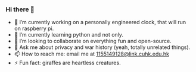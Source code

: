 ### Hi there 👋

- 🔭 I’m currently working on a personally engineered clock, that will run on raspberry pi.
- 🌱 I’m currently learning python and not only. 
- 👯 I’m looking to collaborate on everything fun and open-source. 
- 💬 Ask me about privacy and war history (yeah, totally unrelated things). 
- 📫 How to reach me: email me at 1155149128@link.cuhk.edu.hk
- ⚡ Fun fact: giraffes are heartless creatures.

